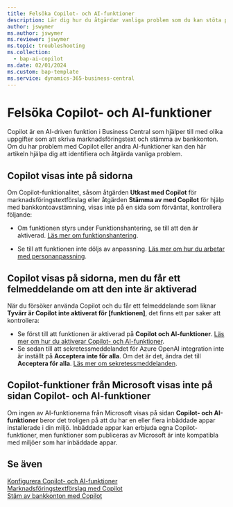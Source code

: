 ```yaml
---
title: Felsöka Copilot- och AI-funktioner
description: Lär dig hur du åtgärdar vanliga problem som du kan stöta på när du arbetar med Copilot- och AI-funktioner i Business Central.
author: jswymer
ms.author: jswymer
ms.reviewer: jswymer
ms.topic: troubleshooting
ms.collection:
  - bap-ai-copilot
ms.date: 02/01/2024
ms.custom: bap-template
ms.service: dynamics-365-business-central
---
```

# <a name="troubleshoot-copilot-and-ai-capabilities"></a>Felsöka Copilot- och AI-funktioner

Copilot är en AI-driven funktion i Business Central som hjälper till med olika uppgifter som att skriva marknadsföringstext och stämma av bankkonton. Om du har problem med Copilot eller andra AI-funktioner kan den här artikeln hjälpa dig att identifiera och åtgärda vanliga problem.

## <a name="copilot-doesnt-appear-on-pages"></a>Copilot visas inte på sidorna

Om Copilot-funktionalitet, såsom åtgärden **Utkast med Copilot** för marknadsföringstextförslag eller åtgärden **Stämma av med Copilot** för hjälp med bankkontoavstämning, visas inte på en sida som förväntat, kontrollera följande:

- Om funktionen styrs under Funktionshantering, se till att den är aktiverad. [Läs mer om funktionshantering](admin-feature-management.md).

- Se till att funktionen inte döljs av anpassning. [Läs mer om hur du arbetar med personanpassning](ui-personalization-user.md).

## <a name="copilot-appears-on-pages-but-you-get-an-error-that-its-not-activated"></a>Copilot visas på sidorna, men du får ett felmeddelande om att den inte är aktiverad

När du försöker använda Copilot och du får ett felmeddelande som liknar **Tyvärr är Copilot inte aktiverat för \[funktionen\]**, det finns ett par saker att kontrollera:

- Se först till att funktionen är aktiverad på **Copilot och AI-funktioner**. [Läs mer om hur du aktiverar Copilot- och AI-funktioner](enable-ai.md#activate-features). 
- Se sedan till att sekretessmeddelandet för Azure OpenAI integration inte är inställt på **Acceptera inte för alla**. Om det är det, ändra det till **Acceptera för alla**. [Läs mer om sekretessmeddelanden](privacy-notices-status.md).

## <a name="copilot-capabilities-from-microsoft-not-listed-on-copilot--ai-capabilities-page"></a>Copilot-funktioner från Microsoft visas inte på sidan Copilot- och AI-funktioner

Om ingen av AI-funktionerna från Microsoft visas på sidan **Copilot- och AI-funktioner** beror det troligen på att du har en eller flera inbäddade appar installerade i din miljö. Inbäddade appar kan erbjuda egna Copilot-funktioner, men funktioner som publiceras av Microsoft är inte kompatibla med miljöer som har inbäddade appar.

## <a name="see-also"></a>Se även

[Konfigurera Copilot- och AI-funktioner](enable-ai.md)  
[Marknadsföringstextförslag med Copilot](ai-overview.md)  
[Stäm av bankkonton med Copilot](bank-reconciliation-with-copilot.md)  
